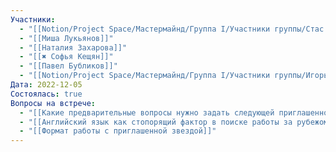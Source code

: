 ```yaml
---
Участники:
  - "[[Notion/Project Space/Мастермайнд/Группа I/Участники группы/Стас Харламов/Стас Харламов\\|Стас Харламов]]"
  - "[[Миша Лукьянов]]"
  - "[[Наталия Захарова]]"
  - "[[✖️ Софья Кещян]]"
  - "[[Павел Бубликов]]"
  - "[[Notion/Project Space/Мастермайнд/Группа I/Участники группы/Игорь Алексеенко/Игорь Алексеенко\\|Игорь Алексеенко]]"
Дата: 2022-12-05
Состоялась: true
Вопросы на встрече:
  - "[[Какие предварительные вопросы нужно задать следующей приглашенной звезде перед встречей]]"
  - "[[Английский язык как стопорящий фактор в поиске работы за рубежом]]"
  - "[[Формат работы с приглашенной звездой]]"
---
```

